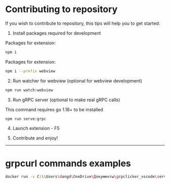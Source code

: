 # Contributing to repository

If you wish to contribute to repository, this tips will help you to get started:

1. Install packages required for development

Packages for extension:

```sh
npm i
```

Packages for extension:

```sh
npm i --prefix webview
```

2. Run watcher for webview (optional for webview development)

```sh
npm run watch:webview
```

3. Run gRPC server (optional to make real gRPC calls)

This command requires go 1.18+ to be installed

```sh
npm run serve:grpc
```

4. Launch extension - F5

5. Contribute and enjoy!

---

# grpcurl commands examples

```sh
docker run -v C:\\Users\dangd\OneDrive\Документы\grpclicker_vscode\server\api.proto:\Users\dangd\OneDrive\Документы\grpclicker_vscode\server\api.proto fullstorydev/grpcurl -import-path / -proto \Users\dangd\OneDrive\Документы\grpclicker_vscode\server\api.proto describe
```

